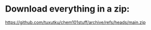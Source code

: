 # Download everything in a zip:
https://github.com/tuxutku/chem101stuff/archive/refs/heads/main.zip
